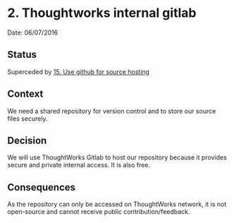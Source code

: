 # 2. Thoughtworks internal gitlab

Date: 06/07/2016

## Status

Superceded by [15. Use github for source hosting](0015-use-github-for-source-hosting.md)

## Context

We need a shared repository for version control and to store our source files securely.

## Decision

We will use ThoughtWorks Gitlab to host our repository because it provides secure and private internal access. It is also free.

## Consequences

As the repository can only be accessed on ThoughtWorks network, it is not open-source and cannot receive public contribution/feedback.
